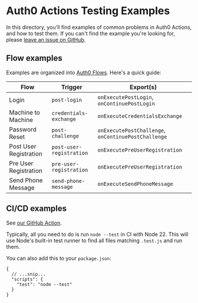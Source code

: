 # Auth0 Actions Testing Examples

In this directory, you'll find examples of common problems in Auth0 Actions, and how to test them. If you can't find the example you're looking for, please [leave an issue on GitHub](https://github.com/kilterset/auth0-actions-testing/issues).

## Flow examples

Examples are organized into [Auth0 Flows](https://auth0.com/docs/customize/actions/flows-and-triggers). Here's a quick guide:

| Flow                   | Trigger                  | Export(s)                                           |
| ---------------------- | ------------------------ | --------------------------------------------------- |
| Login                  | `post-login`             | `onExecutePostLogin`, `onContinuePostLogin`         |
| Machine to Machine     | `credentials-exchange`   | `onExecuteCredentialsExchange`                      |
| Password Reset         | `post-challenge`         | `onExecutePostChallenge`, `onContinuePostChallenge` |
| Post User Registration | `post-user-registration` | `onExecutePreUserRegistration`                      |
| Pre User Registration  | `pre-user-registration`  | `onExecutePreUserRegistration`                      |
| Send Phone Message     | `send-phone-message`     | `onExecuteSendPhoneMessage`                         |

## CI/CD examples

See [our GitHub Action](./github-action.yml).

Typically, all you need to do is run `node --test` in CI with Node 22. This will use Node's built-in test runner to find all files matching `.test.js` and run them.

You can also add this to your `package.json`:

```jsonc
{
  // ...snip...
  "scripts": {
    "test": "node --test"
  }
}
```
